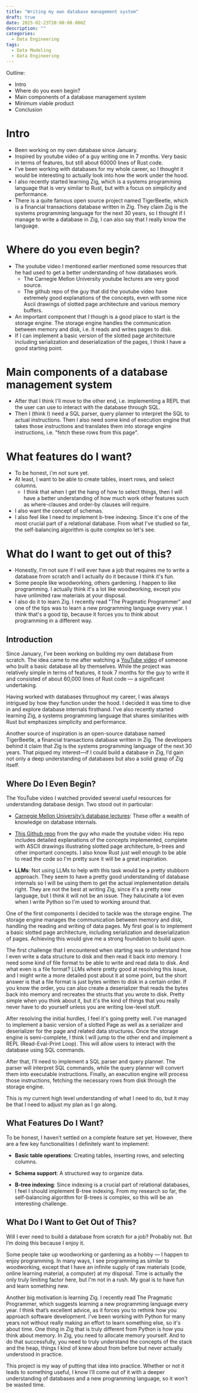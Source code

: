 ```yaml
---
title: "Writing my own database management system"
draft: true
date: 2025-02-23T20:00:00.000Z
description: ""
categories:
  - Data Engineering
tags:
  - Data Modeling
  - Data Engineering
---
```


Outline:

* Intro
* Where do you even begin?
* Main components of a database management system
* Minimum viable product
* Conclusion


# Intro

 - Been working on my own database since January.
 - Inspired by youtube video of a guy writing one in 7 months. Very basic in terms
 of features, but still about 60000 lines of Rust code.
 - I've been working with databases for my whole career, so I thought it would
   be interesting to actually look into how the work under the hood.
 - I also recently started learning Zig, which is a systems programming language
   that is very similar to Rust, but with a focus on simplicity and performance.
 - There is a quite famous open source project named TigerBeetle, which is a
   financial transactions database written in Zig. They claim Zig is the systems
   programming language for the next 30 years, so I thought if I manage to write
   a database in Zig, I can also say that I really know the language.

# Where do you even begin?

 - The youtube video I mentioned earlier mentioned some resources that he had 
 used to get a better understanding of how databases work.
   - The Carnegie Mellon University youtube lectures are very good source.
   - The github repo of the guy that did the youtube video have extremely
     good explanations of the concepts, even with some nice Ascii drawings of
     slotted page architecture and various memory buffers. 
 - An important component that I though is a good place to start is the storage
   engine. The storage engine handles the communication between memory and disk,
   i.e. it reads and writes pages to disk.
 - If I can implement a basic version of the slotted page architecture including
 serialization and deserialization of the pages, I think I have a good starting
 point.

# Main components of a database management system
 - After that I think I'll move to the other end, i.e. implementing a REPL that the
   user can use to interact with the database through SQL.
 - Then I (think I) need a SQL parser, query planner to interpret the SQL to
   actual instructions. Then I also need some kind of execution engine that
   takes those instructions and translates them into storage engine
   instructions, i.e. "fetch these rows from this
   page".

# What features do I want?

 - To be honest, i'm not sure yet.
 - At least, I want to be able to create tables, insert rows, and select columns.
   - I think that when I get the hang of how to select things, then I will have
     a better understanding of how much work other
     features such as where-clauses and order-by clauses will require. 
 - I also want the concept of schemas.
 - I also feel like I need to implement b-tree indexing. Since it's one of the
   most crucial part of a relational database. From what I've studied so far,
   the self-balancing algorithm is quite complex so let's see.

# What do I want to get out of this?

 - Honestly, I'm not sure if I will ever have a job that requires me to write a
   database from scratch and I actually do it because I think it's fun.
 - Some people like woodworking, others gardening. I happen to like programming.
   I actually think it's a lot like woodworking, except you have unlimited raw
   materials at your disposal.
 - I also do it to learn Zig. I recently read "The Pragmatic Programmer" and one
   of the tips was to learn a new programming language every year. I think that's
   a good tip, because it forces you to think about programming in a different
   way.



## Introduction

Since January, I’ve been working on building my own database from scratch. The
idea came to me after watching a [YouTube
video](https://www.youtube.com/watch?v=5Pc18ge9ohI) of someone who built a basic
database all by themselves. While the project was relatively simple in terms of
features, it took 7 months for the guy to write it and consisted of about 60,000
lines of Rust code — a significant undertaking.

Having worked with databases throughout my career, I was always intrigued by how
they function under the hood. I decided it was time to dive in and explore
database internals firsthand. I've also recently started learning Zig,
a systems programming language that shares similarities with Rust but emphasizes
simplicity and performance.

Another source of inspiration is an open-source database named TigerBeetle, a
financial transactions database written in Zig. The developers behind it claim
that Zig is the systems programming language of the next 30 years. That piqued
my interest—if I could build a database in Zig, I’d gain not only a deep
understanding of databases but also a solid grasp of Zig itself.

## Where Do I Even Begin?

The YouTube video I watched provided several useful resources for understanding
database design. Two stood out in particular:

* [Carnegie Mellon University’s database lectures](https://www.youtube.com/watch?v=otE2WvX3XdQ&list=PLSE8ODhjZXjYDBpQnSymaectKjxCy6BYq): These offer a wealth of
knowledge on database internals.

* [This Github repo](https://github.com/antoniosarosi/mkdb) from the guy who
  made the youtube video: His repo includes detailed explanations of the
  concepts implemented, complete with ASCII drawings illustrating slotted page
  architecture, b-trees and other important concepts. I also know Rust just well
  enough to be able to read the code so I'm pretty sure it will be a great
  inspiration.

* __LLMs__: Not using LLMs to help with this task would be a pretty stubborn
  approach. They seem to have a pretty good understanding of database internals
  so I will be using them to get the actual implementation details right. They
  are not the best at writing Zig, since it's a pretty new language, but I think
  it will not be an issue. They halucinate a lot even when I write Python so
  I'm used to working around that.

One of the first components I decided to tackle was the storage engine. The
storage engine manages the communication between memory and disk, handling the
reading and writing of data pages. My first goal is to implement a basic
slotted page architecture, including serialization and deserialization of pages.
Achieving this would give me a strong foundation to build upon.

The first challenge that I encountered when starting was to understand how I
even write a data structure to disk and then read it back into memory. I need
some kind of file format to be able to write and read data to disk. And what even is
a file format? LLMs where pretty good at resolving this issue, and I might write
a more detailed post about it at some point, but the short answer is that a
file format is just bytes written to disk in a certain order. If you know the
order, you can also create a deserializer that reads the bytes back into memory and
recreates the structs that you wrote to disk. Pretty simple when you think about
it, but it's the kind of things that you really never have to do yourself unless
you are writing low-level stuff.

After resolving the initial hurdles, I feel it's going pretty well. I've managed
to implement a basic version of a slotted Page as well as a serializer and
deserializer for the page and related data structures. Once the storage engine
is semi-complete, I think I will jump to the other end and implement a REPL
(Read-Eval-Print Loop). This will allow users to interact with the database
using SQL commands.

After that, I’ll need to implement a SQL parser and query planner. The parser
will interpret SQL commands, while the query planner will convert them into
executable instructions. Finally, an execution engine will process those
instructions, fetching the necessary rows from disk through the storage engine.

This is my current high level understanding of what I need to do, but it may be
that I need to adjust my plan as I go along.

## What Features Do I Want?

To be honest, I haven’t settled on a complete feature set yet. However, there
are a few key functionalities I definitely want to implement:

* __Basic table operations__: Creating tables, inserting rows, and selecting
  columns.

* __Schema support__: A structured way to organize data.

* __B-tree indexing__: Since indexing is a crucial part of relational databases,
  I feel I should implement B-tree indexing. From my research so far, the
  self-balancing algorithm for B-trees is complex, so this will be an
  interesting challenge.

## What Do I Want to Get Out of This?

Will I ever need to build a database from scratch for a job? Probably not. But
I’m doing this because I enjoy it.

Some people take up woodworking or gardening as a hobby — I happen to enjoy
programming. In many ways, I see programming as similar to woodworking, except
that I have an infinite supply of raw materials (code, online learning material,
a computer) at my disposal. Time is actually the only truly limiting factor
here, but I'm not in a rush. My goal is to have fun and learn something new.

Another big motivation is learning Zig. I recently read The Pragmatic
Programmer, which suggests learning a new programming language every year. I
think that’s excellent advice, as it forces you to rethink how you approach
software development. I've been working with Python for many years not without
really making an effort to learn something else, so it's about time. One thing
in Zig that is truly different from Python is how you think about memory. In
Zig, you need to allocate memory yourself. And to do that successfully, you need
to truly understand the concepts of the stack and the heap, things I kind of
knew about from before but never actually understood in practice.

This project is my way of putting that idea into practice. Whether or not it
leads to something useful, I know I’ll come out of it with a deeper
understanding of databases and a new programming language, so it won't be wasted
time.
